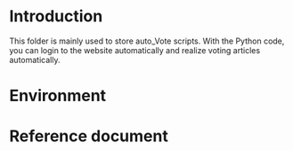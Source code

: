 # Introduction
This folder is mainly used to store auto_Vote scripts. With the Python code, you can login to the website automatically and realize voting articles automatically.

# Environment

# Reference document
